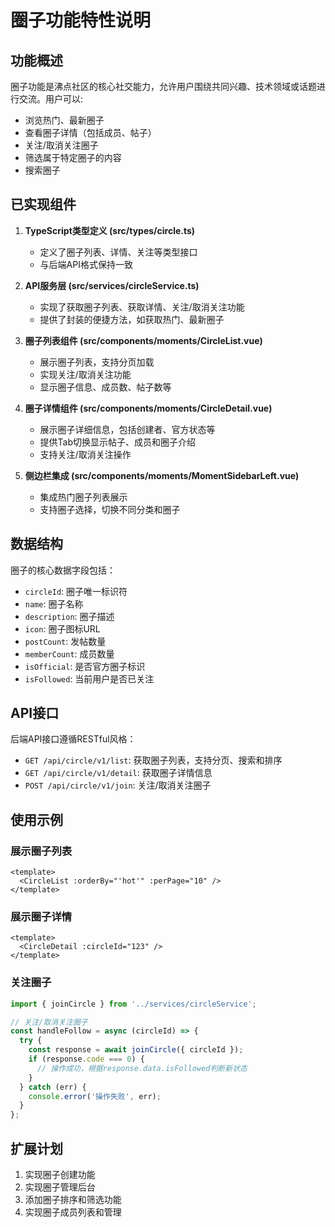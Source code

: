# 圈子功能特性说明

## 功能概述

圈子功能是沸点社区的核心社交能力，允许用户围绕共同兴趣、技术领域或话题进行交流。用户可以:

- 浏览热门、最新圈子
- 查看圈子详情（包括成员、帖子）
- 关注/取消关注圈子
- 筛选属于特定圈子的内容
- 搜索圈子

## 已实现组件

1. **TypeScript类型定义 (src/types/circle.ts)**
   - 定义了圈子列表、详情、关注等类型接口
   - 与后端API格式保持一致

2. **API服务层 (src/services/circleService.ts)**
   - 实现了获取圈子列表、获取详情、关注/取消关注功能
   - 提供了封装的便捷方法，如获取热门、最新圈子

3. **圈子列表组件 (src/components/moments/CircleList.vue)**
   - 展示圈子列表，支持分页加载
   - 实现关注/取消关注功能
   - 显示圈子信息、成员数、帖子数等

4. **圈子详情组件 (src/components/moments/CircleDetail.vue)**
   - 展示圈子详细信息，包括创建者、官方状态等
   - 提供Tab切换显示帖子、成员和圈子介绍
   - 支持关注/取消关注操作

5. **侧边栏集成 (src/components/moments/MomentSidebarLeft.vue)**
   - 集成热门圈子列表展示
   - 支持圈子选择，切换不同分类和圈子

## 数据结构

圈子的核心数据字段包括：

- `circleId`: 圈子唯一标识符
- `name`: 圈子名称
- `description`: 圈子描述
- `icon`: 圈子图标URL
- `postCount`: 发帖数量
- `memberCount`: 成员数量
- `isOfficial`: 是否官方圈子标识
- `isFollowed`: 当前用户是否已关注

## API接口

后端API接口遵循RESTful风格：

- `GET /api/circle/v1/list`: 获取圈子列表，支持分页、搜索和排序
- `GET /api/circle/v1/detail`: 获取圈子详情信息
- `POST /api/circle/v1/join`: 关注/取消关注圈子

## 使用示例

### 展示圈子列表

```vue
<template>
  <CircleList :orderBy="'hot'" :perPage="10" />
</template>
```

### 展示圈子详情

```vue
<template>
  <CircleDetail :circleId="123" />
</template>
```

### 关注圈子

```js
import { joinCircle } from '../services/circleService';

// 关注/取消关注圈子
const handleFollow = async (circleId) => {
  try {
    const response = await joinCircle({ circleId });
    if (response.code === 0) {
      // 操作成功，根据response.data.isFollowed判断新状态
    }
  } catch (err) {
    console.error('操作失败', err);
  }
};
```

## 扩展计划

1. 实现圈子创建功能
2. 实现圈子管理后台
3. 添加圈子排序和筛选功能
4. 实现圈子成员列表和管理 